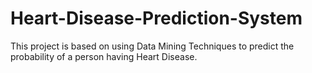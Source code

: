 # Heart-Disease-Prediction-System
This project is based on using Data Mining Techniques to predict the probability of a person having Heart Disease.

